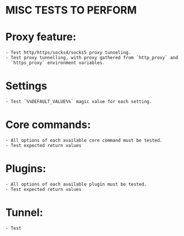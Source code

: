 MISC TESTS TO PERFORM
=====================


# Proxy feature:
    - Test http/https/socks4/socks5 proxy tunneling.
    - Test proxy tunnelling, with proxy gathered from `http_proxy` and
      `https_proxy` environment variables.

# Settings
    - Test `%%DEFAULT_VALUE%%` magic value for each setting.

# Core commands:
    - All options of each available core command must be tested.
    - Test expected return values

# Plugins:
    - All options of each available plugin must be tested.
    - Test expected return values

# Tunnel:
    - Test
